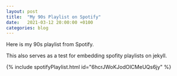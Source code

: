 ```yaml
---
layout: post
title:  "My 90s Playlist on Spotify"
date:   2021-03-12 20:00:00 +0100
categories: blog
---
```


Here is my 90s playlist from Spotify. 

This also serves as a test for embedding spofity playlists on jekyll.

{% include spotifyPlaylist.html id="6hcrJWoKJodOlCMeUQs6jy" %}
